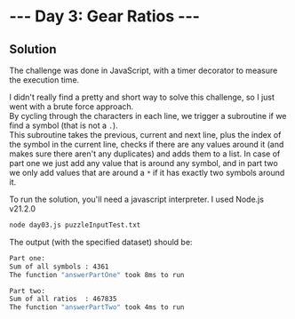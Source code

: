 # --- Day 3: Gear Ratios ---

## Solution

The challenge was done in JavaScript, with a timer decorator to measure the execution time.

I didn't really find a pretty and short way to solve this challenge, so I just went with a brute force approach.  
By cycling through the characters in each line, we trigger a subroutine if we find a symbol (that is not a ```.```).  
This subroutine takes the previous, current and next line, plus the index of the symbol in the current line, checks if there are any values around it (and makes sure there aren't any duplicates) and adds them to a list. In case of part one we just add any value that is around any symbol, and in part two we only add values that are around a ```*``` if it has exactly two symbols around it.

To run the solution, you'll need a javascript interpreter. I used Node.js v21.2.0

```zsh
node day03.js puzzleInputTest.txt
```

The output (with the specified dataset) should be:

```zsh
Part one:
Sum of all symbols : 4361
The function "answerPartOne" took 8ms to run

Part two:
Sum of all ratios  : 467835
The function "answerPartTwo" took 4ms to run
```
